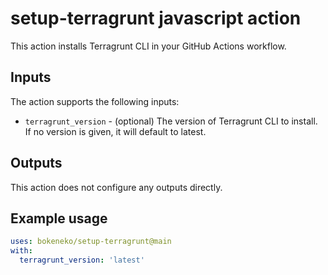 # setup-terragrunt javascript action

This action installs Terragrunt CLI in your GitHub Actions workflow.

## Inputs

The action supports the following inputs:

- `terragrunt_version` - (optional) The version of Terragrunt CLI to install. If no version is given, it will default to latest.

## Outputs

This action does not configure any outputs directly.

## Example usage

```yaml
uses: bokeneko/setup-terragrunt@main
with:
  terragrunt_version: 'latest'
```